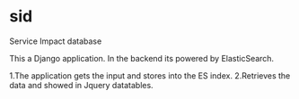 # sid
Service Impact database

This a Django application. In the backend its powered by ElasticSearch.

1.The application gets the input and stores into the ES index. 
2.Retrieves the data and showed in Jquery datatables.
